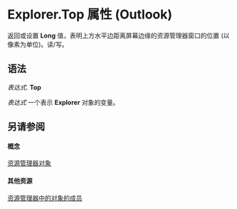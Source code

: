 
# Explorer.Top 属性 (Outlook)

返回或设置 **Long** 值，表明上方水平边距离屏幕边缘的资源管理器窗口的位置 (以像素为单位)。读/写。


## 语法

 _表达式_. **Top**

 _表达式_ 一个表示 **Explorer** 对象的变量。


## 另请参阅


#### 概念


[资源管理器对象](026591e5-049f-503a-4166-34e6dbc225fb.md)
#### 其他资源


[资源管理器中的对象的成员](4412c507-4dcd-6005-b9c8-11824624250d.md)